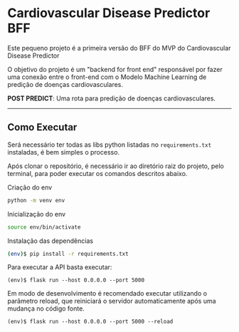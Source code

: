# Cardiovascular Disease Predictor BFF

Este pequeno projeto é a primeira versão do BFF do MVP do Cardiovascular Disease Predictor

O objetivo do projeto é um "backend for front end" responsável por fazer uma conexão entre o front-end com o Modelo Machine Learning de predição de doenças cardiovasculares.

**POST PREDICT**: Uma rota para predição de doenças cardiovasculares.

---

## Como Executar

Será necessário ter todas as libs python listadas no `requirements.txt` instaladas, é bem simples o processo.

Após clonar o repositório, é necessário ir ao diretório raiz do projeto, pelo terminal, para poder executar os comandos descritos abaixo.

Criação do env

```bash
python -m venv env
```
Inicialização do env

```bash
source env/bin/activate
```
Instalação das dependências

```bash
(env)$ pip install -r requirements.txt
```

Para executar a API  basta executar:

```
(env)$ flask run --host 0.0.0.0 --port 5000
```

Em modo de desenvolvimento é recomendado executar utilizando o parâmetro reload, que reiniciará o servidor
automaticamente após uma mudança no código fonte. 

```
(env)$ flask run --host 0.0.0.0 --port 5000 --reload
```